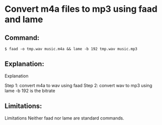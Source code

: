 # Convert m4a files to mp3 using faad and lame

## Command:
```
$ faad -o tmp.wav music.m4a && lame -b 192 tmp.wav music.mp3
```

## Explanation:
Explanation

Step 1: convert m4a to wav using faad
Step 2: convert wav to mp3 using lame
-b 192 is the bitrate

## Limitations:
Limitations
Neither faad nor lame are standard commands.

